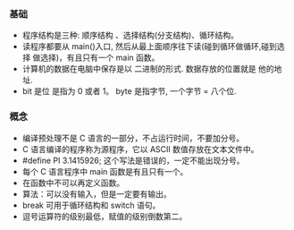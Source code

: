 ### 基础

- 程序结构是三种: 顺序结构 、选择结构(分支结构)、循环结构。
- 读程序都要从 main()入口, 然后从最上面顺序往下读(碰到循环做循环,碰到选择
做选择)，有且只有一个 main 函数。
- 计算机的数据在电脑中保存是以 二进制的形式. 数据存放的位置就是 他的地址.
- bit 是位 是指为 0 或者 1。 byte 是指字节, 一个字节 = 八个位. 

### 概念
- 编译预处理不是 C 语言的一部分，不占运行时间，不要加分号。
- C 语言编译的程序称为源程序，它以 ASCII 数值存放在文本文件中。
- #define PI 3.1415926; 这个写法是错误的，一定不能出现分号。
- 每个 C 语言程序中 main 函数是有且只有一个。
- 在函数中不可以再定义函数。
- 算法：可以没有输入，但是一定要有输出。
- break 可用于循环结构和 switch 语句。
- 逗号运算符的级别最低，赋值的级别倒数第二。
